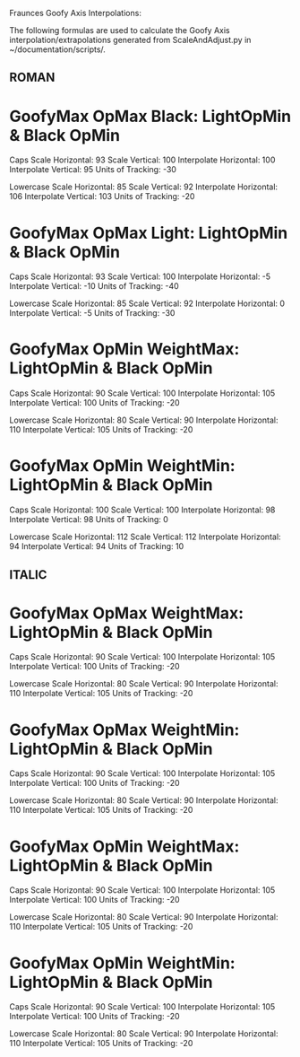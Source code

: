 Fraunces Goofy Axis Interpolations:

The following formulas are used to calculate the Goofy Axis interpolation/extrapolations generated from ScaleAndAdjust.py in ~/documentation/scripts/.


## ROMAN ##

# GoofyMax OpMax Black: LightOpMin & Black OpMin

Caps
Scale Horizontal: 93
Scale Vertical: 100
Interpolate Horizontal: 100
Interpolate Vertical: 95
Units of Tracking: -30

Lowercase
Scale Horizontal: 85
Scale Vertical: 92
Interpolate Horizontal: 106
Interpolate Vertical: 103
Units of Tracking: -20

# GoofyMax OpMax Light: LightOpMin & Black OpMin

Caps
Scale Horizontal: 93
Scale Vertical: 100
Interpolate Horizontal: -5
Interpolate Vertical: -10
Units of Tracking: -40

Lowercase
Scale Horizontal: 85
Scale Vertical: 92
Interpolate Horizontal: 0
Interpolate Vertical: -5
Units of Tracking: -30

# GoofyMax OpMin WeightMax: LightOpMin & Black OpMin

Caps
Scale Horizontal: 90
Scale Vertical: 100
Interpolate Horizontal: 105
Interpolate Vertical: 100
Units of Tracking: -20

Lowercase
Scale Horizontal: 80
Scale Vertical: 90
Interpolate Horizontal: 110
Interpolate Vertical: 105
Units of Tracking: -20

# GoofyMax OpMin WeightMin: LightOpMin & Black OpMin

Caps
Scale Horizontal: 100
Scale Vertical: 100
Interpolate Horizontal: 98
Interpolate Vertical: 98
Units of Tracking: 0

Lowercase
Scale Horizontal: 112
Scale Vertical: 112
Interpolate Horizontal: 94
Interpolate Vertical: 94
Units of Tracking: 10


## ITALIC ##

# GoofyMax OpMax WeightMax: LightOpMin & Black OpMin

Caps
Scale Horizontal: 90
Scale Vertical: 100
Interpolate Horizontal: 105
Interpolate Vertical: 100
Units of Tracking: -20

Lowercase
Scale Horizontal: 80
Scale Vertical: 90
Interpolate Horizontal: 110
Interpolate Vertical: 105
Units of Tracking: -20

# GoofyMax OpMax WeightMin: LightOpMin & Black OpMin

Caps
Scale Horizontal: 90
Scale Vertical: 100
Interpolate Horizontal: 105
Interpolate Vertical: 100
Units of Tracking: -20

Lowercase
Scale Horizontal: 80
Scale Vertical: 90
Interpolate Horizontal: 110
Interpolate Vertical: 105
Units of Tracking: -20

# GoofyMax OpMin WeightMax: LightOpMin & Black OpMin

Caps
Scale Horizontal: 90
Scale Vertical: 100
Interpolate Horizontal: 105
Interpolate Vertical: 100
Units of Tracking: -20

Lowercase
Scale Horizontal: 80
Scale Vertical: 90
Interpolate Horizontal: 110
Interpolate Vertical: 105
Units of Tracking: -20

# GoofyMax OpMin WeightMin: LightOpMin & Black OpMin

Caps
Scale Horizontal: 90
Scale Vertical: 100
Interpolate Horizontal: 105
Interpolate Vertical: 100
Units of Tracking: -20

Lowercase
Scale Horizontal: 80
Scale Vertical: 90
Interpolate Horizontal: 110
Interpolate Vertical: 105
Units of Tracking: -20
